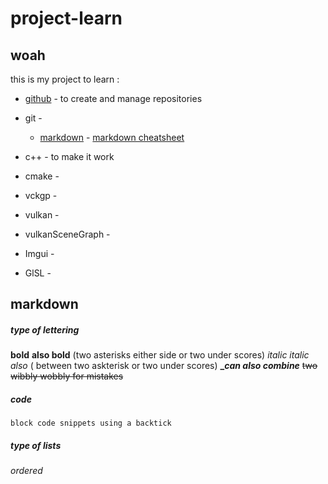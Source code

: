# project-learn
## woah

 this is my project to learn : 
 * [github](http:///www.github.com) - to create and manage repositories  
 * git - 
   * [markdown]() - [markdown cheatsheet](https://github.com/im-luka/markdown-cheatsheet)
    
 * c++ - to make it work
 * cmake - 
 * vckgp -
 * vulkan - 
 * vulkanSceneGraph -
 * Imgui -
 * GlSL -


## markdown 
##### type of lettering
**bold**  __also bold__  (two asterisks either side or two under scores)
*italic*  _italic also_ ( between two askterisk or two under scores) 
**__can also combine_** 
~~two wibbly wobbly for mistakes~~

##### code
`block code snippets using a backtick`

##### type of lists 
###### ordered




